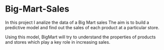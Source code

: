 # Big-Mart-Sales

In this project I analize the data of a Big Mart sales
The aim is to build a predictive model and find out the sales of each product at a particular store.

Using this model, BigMart will try to understand the properties of products and stores which play a key role in increasing sales.
